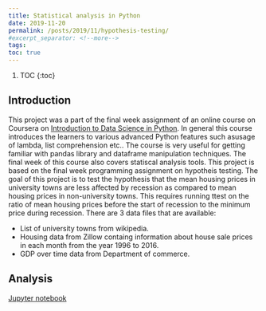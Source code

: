 ```yaml
---
title: Statistical analysis in Python
date: 2019-11-20
permalink: /posts/2019/11/hypothesis-testing/
#excerpt_separator: <!--more-->
tags:
toc: true
---
```



1. TOC
{:toc}

## Introduction

This project was a part of the final week assignment of an online course on Coursera on [Introduction to Data Science in Python](https://www.coursera.org/learn/python-data-analysis/). In general this course introduces the learners to various advanced Python features such asusage of lambda, list comprehension etc.. The course is very useful for getting familiar with pandas library and dataframe manipulation techniques. The final week of this course also covers statiscal analysis tools. This project is based on the final week programming assignment on hypotheis testing. The goal of this project is to test the hypothesis that the mean housing prices in university towns are less affected by recession as compared to mean housing prices in non-university towns. This requires running ttest on the ratio of mean housing prices before the start of recession to the minimum price during recession. 
There are 3 data files that are available:
  * List of university towns from wikipedia.
  * Housing data from Zillow containg information about house sale prices in each month from the year 1996 to 2016.
  * GDP over time data from Department of commerce.

## Analysis

[Jupyter notebook](https://nbviewer.jupyter.org/github/shivangiphy/Hypothesis_testing_Python_DataScience/blob/master/week4/Statistical%20Analysis%20%28Housing%20data%29.ipynb)
